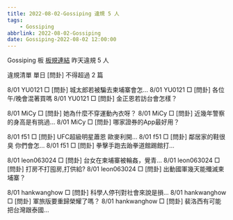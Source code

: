 ```yaml
---
title: 2022-08-02-Gossiping 違規 5 人
tags:
    - Gossiping
abbrlink: 2022-08-02-Gossiping
date: Gossiping-2022-08-02 12:00:00
---
```

Gossiping 板 [板規連結](https://www.ptt.cc/bbs/Gossiping/M.1637425085.A.07D.html)
昨天違規 5 人
<!-- more -->

違規清單
單日 [問卦] 不得超過 2 篇

8/01 YU0121 □ [問卦] 城太郎若被騙去柬埔寨會怎…
8/01 YU0121 □ [問卦] 各位午/晚會混著買嗎
8/01 YU0121 □ [問卦] 金正恩若訪台會怎樣？

8/01 MiCy □ [問卦] 她為什麼不穿運動內衣呀？
8/01 MiCy □ [問卦] 近幾年警察的身高是有挑過…
8/01 MiCy □ [問卦] 哪家證券的App最好用？

8/01 f51 □ [問卦] UFC超級明星蕭恩 歐麥利開…
8/01 f51 □ [問卦] 鄰居家的鞋很臭 你們會怎…
8/01 f51 □ [問卦] 拳擊手跑去跆拳道館踢館打…

8/01 leon063024 □ [問卦] 台女在柬埔寨被輪姦，覺青…
8/01 leon063024 □ [問卦] 打房不打囤房,打供給?
8/01 leon063024 □ [問卦] 出動國軍幾天能殲滅柬埔寨？

8/01 hankwanghow □ [問卦] 科學人停刊對社會來說是損…
8/01 hankwanghow □ [問卦] 軍旅版要重歸榮耀了嗎？
8/01 hankwanghow □ [問卦] 裴洛西有可能把台灣跟泰國…